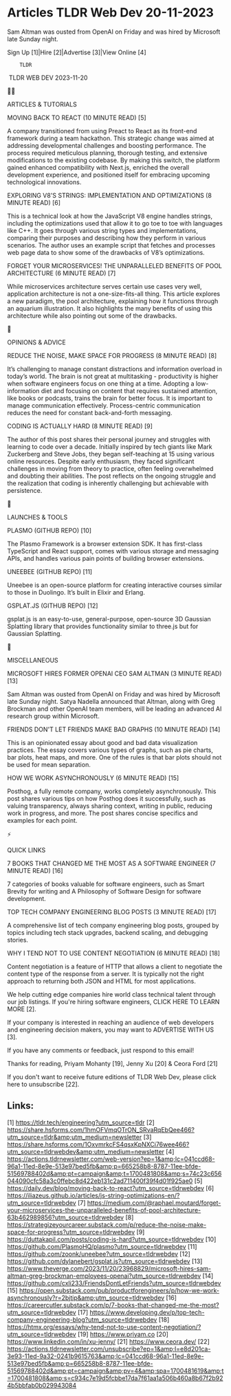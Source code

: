 # Articles TLDR Web Dev 20-11-2023

Sam Altman was ousted from OpenAI on Friday and was hired by Microsoft
late Sunday night.  

Sign Up [1]|Hire [2]|Advertise [3]|View Online [4] 

		TLDR 

 TLDR WEB DEV 2023-11-20

🧑‍💻 

ARTICLES & TUTORIALS

 MOVING BACK TO REACT (10 MINUTE READ) [5] 

 A company transitioned from using Preact to React as its front-end
framework during a team hackathon. This strategic change was aimed at
addressing developmental challenges and boosting performance. The
process required meticulous planning, thorough testing, and extensive
modifications to the existing codebase. By making this switch, the
platform gained enhanced compatibility with Next.js, enriched the
overall development experience, and positioned itself for embracing
upcoming technological innovations. 

 EXPLORING V8'S STRINGS: IMPLEMENTATION AND OPTIMIZATIONS (8 MINUTE
READ) [6] 

 This is a technical look at how the JavaScript V8 engine handles
strings, including the optimizations used that allow it to go toe to
toe with languages like C++. It goes through various string types and
implementations, comparing their purposes and describing how they
perform in various scenarios. The author uses an example script that
fetches and processes web page data to show some of the drawbacks of
V8’s optimizations. 

 FORGET YOUR MICROSERVICES! THE UNPARALLELED BENEFITS OF POOL
ARCHITECTURE (6 MINUTE READ) [7] 

 While microservices architecture serves certain use cases very well,
application architecture is not a one-size-fits-all thing. This
article explores a new paradigm, the pool architecture, explaining how
it functions through an aquarium illustration. It also highlights the
many benefits of using this architecture while also pointing out some
of the drawbacks. 

🧠 

OPINIONS & ADVICE

 REDUCE THE NOISE, MAKE SPACE FOR PROGRESS (8 MINUTE READ) [8] 

 It’s challenging to manage constant distractions and information
overload in today’s world. The brain is not great at multitasking -
productivity is higher when software engineers focus on one thing at a
time. Adopting a low-information diet and focusing on content that
requires sustained attention, like books or podcasts, trains the brain
for better focus. It is important to manage communication effectively.
Process-centric communication reduces the need for constant
back-and-forth messaging. 

 CODING IS ACTUALLY HARD (8 MINUTE READ) [9] 

 The author of this post shares their personal journey and struggles
with learning to code over a decade. Initially inspired by tech giants
like Mark Zuckerberg and Steve Jobs, they began self-teaching at 15
using various online resources. Despite early enthusiasm, they faced
significant challenges in moving from theory to practice, often
feeling overwhelmed and doubting their abilities. The post reflects on
the ongoing struggle and the realization that coding is inherently
challenging but achievable with persistence. 

🚀 

LAUNCHES & TOOLS

 PLASMO (GITHUB REPO) [10] 

 The Plasmo Framework is a browser extension SDK. It has first-class
TypeScript and React support, comes with various storage and messaging
APIs, and handles various pain points of building browser extensions. 

 UNEEBEE (GITHUB REPO) [11] 

 Uneebee is an open-source platform for creating interactive courses
similar to those in Duolingo. It’s built in Elixir and Erlang. 

 GSPLAT.JS (GITHUB REPO) [12] 

 gsplat.js is an easy-to-use, general-purpose, open-source 3D Gaussian
Splatting library that provides functionality similar to three.js but
for Gaussian Splatting. 

🎁 

MISCELLANEOUS

 MICROSOFT HIRES FORMER OPENAI CEO SAM ALTMAN (3 MINUTE READ) [13] 

 Sam Altman was ousted from OpenAI on Friday and was hired by
Microsoft late Sunday night. Satya Nadella announced that Altman,
along with Greg Brockman and other OpenAI team members, will be
leading an advanced AI research group within Microsoft. 

 FRIENDS DON'T LET FRIENDS MAKE BAD GRAPHS (10 MINUTE READ) [14] 

 This is an opinionated essay about good and bad data visualization
practices. The essay covers various types of graphs, such as pie
charts, bar plots, heat maps, and more. One of the rules is that bar
plots should not be used for mean separation. 

 HOW WE WORK ASYNCHRONOUSLY (6 MINUTE READ) [15] 

 Posthog, a fully remote company, works completely asynchronously.
This post shares various tips on how Posthog does it successfully,
such as valuing transparency, always sharing context, writing in
public, reducing work in progress, and more. The post shares concise
specifics and examples for each point. 

⚡ 

QUICK LINKS

 7 BOOKS THAT CHANGED ME THE MOST AS A SOFTWARE ENGINEER (7 MINUTE
READ) [16] 

 7 categories of books valuable for software engineers, such as Smart
Brevity for writing and A Philosophy of Software Design for software
development. 

 TOP TECH COMPANY ENGINEERING BLOG POSTS (3 MINUTE READ) [17] 

 A comprehensive list of tech company engineering blog posts, grouped
by topics including tech stack upgrades, backend scaling, and
debugging stories. 

 WHY I TEND NOT TO USE CONTENT NEGOTIATION (6 MINUTE READ) [18] 

 Content negotiation is a feature of HTTP that allows a client to
negotiate the content type of the response from a server. It is
typically not the right approach to returning both JSON and HTML for
most applications. 

 We help cutting edge companies hire world class technical talent
through our job listings. If you're hiring software engineers, CLICK
HERE TO LEARN MORE [2]. 

If your company is interested in reaching an audience of web
developers and engineering decision makers, you may want to ADVERTISE
WITH US [3]. 

If you have any comments or feedback, just respond to this email! 

Thanks for reading, 
Priyam Mohanty [19], Jenny Xu [20] & Ceora Ford [21] 

If you don't want to receive future editions of TLDR Web Dev,
please click here to unsubscribe [22]. 

 

Links:
------
[1] https://tldr.tech/engineering?utm_source=tldr
[2] https://share.hsforms.com/1hmOFVmqOTrON_SRvaRqEbQee466?utm_source=tldr&amp;utm_medium=newsletter
[3] https://share.hsforms.com/1OxvmrkcFS4qsxKpNXCi76wee466?utm_source=tldrwebdev&amp;utm_medium=newsletter
[4] https://actions.tldrnewsletter.com/web-version?ep=1&amp;lc=041ccd68-96a1-11ed-8e9e-513e97bed5fb&amp;p=665258b8-8787-11ee-bfde-51569788402d&amp;pt=campaign&amp;t=1700481808&amp;s=74c23c656044090cfc58a3c0ffebc8d422eb131c2ad711400f39f4d01f925ae0
[5] https://daily.dev/blog/moving-back-to-react?utm_source=tldrwebdev
[6] https://iliazeus.github.io/articles/js-string-optimizations-en/?utm_source=tldrwebdev
[7] https://medium.com/@raphael.moutard/forget-your-microservices-the-unparalleled-benefits-of-pool-architecture-63b462989856?utm_source=tldrwebdev
[8] https://strategizeyourcareer.substack.com/p/reduce-the-noise-make-space-for-progress?utm_source=tldrwebdev
[9] https://duttakapil.com/posts/coding-is-hard?utm_source=tldrwebdev
[10] https://github.com/PlasmoHQ/plasmo?utm_source=tldrwebdev
[11] https://github.com/zoonk/uneebee?utm_source=tldrwebdev
[12] https://github.com/dylanebert/gsplat.js?utm_source=tldrwebdev
[13] https://www.theverge.com/2023/11/20/23968829/microsoft-hires-sam-altman-greg-brockman-employees-openai?utm_source=tldrwebdev
[14] https://github.com/cxli233/FriendsDontLetFriends?utm_source=tldrwebdev
[15] https://open.substack.com/pub/productforengineers/p/how-we-work-asynchronously?r=2bjtip&amp;utm_source=tldrwebdev
[16] https://careercutler.substack.com/p/7-books-that-changed-me-the-most?utm_source=tldrwebdev
[17] https://www.developing.dev/p/top-tech-company-engineering-blog?utm_source=tldrwebdev
[18] https://htmx.org/essays/why-tend-not-to-use-content-negotiation/?utm_source=tldrwebdev
[19] https://www.priyam.co
[20] https://www.linkedin.com/in/xu-jenny/
[21] https://www.ceora.dev/
[22] https://actions.tldrnewsletter.com/unsubscribe?ep=1&amp;l=e8d201ca-3e93-11ed-9a32-0241b9615763&amp;lc=041ccd68-96a1-11ed-8e9e-513e97bed5fb&amp;p=665258b8-8787-11ee-bfde-51569788402d&amp;pt=campaign&amp;pv=4&amp;spa=1700481619&amp;t=1700481808&amp;s=c934c7e19d5fcbbe17da7f61aa1a506b460a8b67f2b924b5bbfab0b029943084